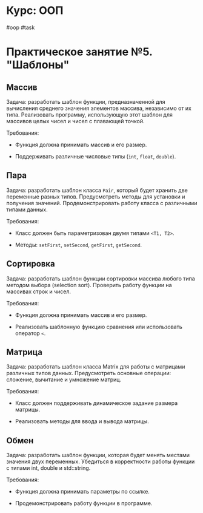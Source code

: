 # Курс: ООП
#oop #task
# Практическое занятие №5. "Шаблоны"

## Массив
Задача: разработать шаблон функции, предназначенной для вычисления среднего значения элементов массива, независимо от их типа. Реализовать программу, использующую этот шаблон для массивов целых чисел и чисел с плавающей точкой.

Требования:

- Функция должна принимать массив и его размер.

- Поддерживать различные числовые типы (`int`, `float`, `double`).

## Пара

Задача: разработать шаблон класса `Pair`, который будет хранить две переменные разных типов. Предусмотреть методы для установки и получения значений. Продемонстрировать работу класса с различными типами данных.

Требования:

- Класс должен быть параметризован двумя типами `<T1, T2>`.

- Методы: `setFirst`, `setSecond`, `getFirst`, `getSecond`.


## Сортировка

Задача: разработать шаблон функции сортировки массива любого типа методом выбора (selection sort). Проверить работу функции на массивах строк и чисел.

Требования:

- Функция должна принимать массив и его размер.

- Реализовать шаблонную функцию сравнения или использовать оператор `<`.

## Матрица 

Задача: разработать шаблон класса Matrix для работы с матрицами различных типов данных. Предусмотреть основные операции: сложение, вычитание и умножение матриц.

Требования:

- Класс должен поддерживать динамическое задание размера матрицы.

- Реализовать методы для ввода и вывода матрицы.

## Обмен

Задача: разработать шаблон функции, которая будет менять местами значения двух переменных. Убедиться в корректности работы функции с типами int, double и std::string.

Требования:

- Функция должна принимать параметры по ссылке.

- Продемонстрировать работу функции в программе.
